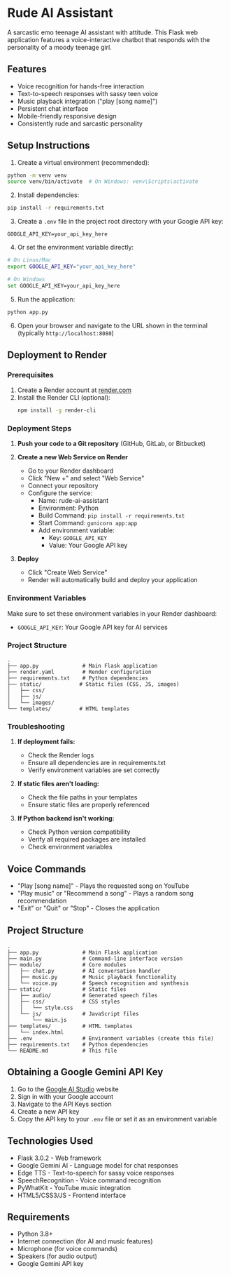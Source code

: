 # Rude AI Assistant 

A sarcastic emo teenage AI assistant with attitude. This Flask web application features a voice-interactive chatbot that responds with the personality of a moody teenage girl.

## Features

-  Voice recognition for hands-free interaction
-  Text-to-speech responses with sassy teen voice
-  Music playback integration ("play [song name]")
-  Persistent chat interface
-  Mobile-friendly responsive design
-  Consistently rude and sarcastic personality

## Setup Instructions

1. Create a virtual environment (recommended):
```bash
python -m venv venv
source venv/bin/activate  # On Windows: venv\Scripts\activate
```

2. Install dependencies:
```bash
pip install -r requirements.txt
```

3. Create a `.env` file in the project root directory with your Google API key:
```
GOOGLE_API_KEY=your_api_key_here
```

4. Or set the environment variable directly:
```bash
# On Linux/Mac
export GOOGLE_API_KEY="your_api_key_here"

# On Windows
set GOOGLE_API_KEY=your_api_key_here
```

5. Run the application:
```bash
python app.py
```

6. Open your browser and navigate to the URL shown in the terminal (typically `http://localhost:8080`)

## Deployment to Render

### Prerequisites
1. Create a Render account at [render.com](https://render.com)
2. Install the Render CLI (optional):
   ```bash
   npm install -g render-cli
   ```

### Deployment Steps

1. **Push your code to a Git repository** (GitHub, GitLab, or Bitbucket)

2. **Create a new Web Service on Render**
   - Go to your Render dashboard
   - Click "New +" and select "Web Service"
   - Connect your repository
   - Configure the service:
     - Name: rude-ai-assistant
     - Environment: Python
     - Build Command: `pip install -r requirements.txt`
     - Start Command: `gunicorn app:app`
     - Add environment variable:
       - Key: `GOOGLE_API_KEY`
       - Value: Your Google API key

3. **Deploy**
   - Click "Create Web Service"
   - Render will automatically build and deploy your application

### Environment Variables
Make sure to set these environment variables in your Render dashboard:
- `GOOGLE_API_KEY`: Your Google API key for AI services

### Project Structure
```
.
├── app.py              # Main Flask application
├── render.yaml         # Render configuration
├── requirements.txt    # Python dependencies
├── static/            # Static files (CSS, JS, images)
│   ├── css/
│   ├── js/
│   └── images/
└── templates/         # HTML templates
```

### Troubleshooting

1. **If deployment fails:**
   - Check the Render logs
   - Ensure all dependencies are in requirements.txt
   - Verify environment variables are set correctly

2. **If static files aren't loading:**
   - Check the file paths in your templates
   - Ensure static files are properly referenced

3. **If Python backend isn't working:**
   - Check Python version compatibility
   - Verify all required packages are installed
   - Check environment variables

## Voice Commands

- "Play [song name]" - Plays the requested song on YouTube
- "Play music" or "Recommend a song" - Plays a random song recommendation
- "Exit" or "Quit" or "Stop" - Closes the application

## Project Structure

```
.
├── app.py              # Main Flask application
├── main.py             # Command-line interface version
├── module/             # Core modules
│   ├── chat.py         # AI conversation handler
│   ├── music.py        # Music playback functionality
│   └── voice.py        # Speech recognition and synthesis
├── static/             # Static files
│   ├── audio/          # Generated speech files
│   ├── css/            # CSS styles
│   │   └── style.css
│   └── js/             # JavaScript files
│       └── main.js
├── templates/          # HTML templates
│   └── index.html
├── .env                # Environment variables (create this file)
├── requirements.txt    # Python dependencies
└── README.md           # This file
```

## Obtaining a Google Gemini API Key

1. Go to the [Google AI Studio](https://aistudio.google.com/) website
2. Sign in with your Google account
3. Navigate to the API Keys section
4. Create a new API key
5. Copy the API key to your `.env` file or set it as an environment variable

## Technologies Used

- Flask 3.0.2 - Web framework
- Google Gemini AI - Language model for chat responses
- Edge TTS - Text-to-speech for sassy voice responses
- SpeechRecognition - Voice command recognition
- PyWhatKit - YouTube music integration
- HTML5/CSS3/JS - Frontend interface

## Requirements

- Python 3.8+
- Internet connection (for AI and music features)
- Microphone (for voice commands)
- Speakers (for audio output)
- Google Gemini API key

